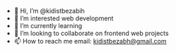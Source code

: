 - 👋 Hi, I’m @kidistbezabih
- 👀 I’m interested web development
- 🌱 I’m currently learning
- 💞️ I’m looking to collaborate on frontend web projects
- 📫 How to reach me email: kidistbezabh@gmail.com

<!---
kidistbezabih/kidistbezabih is a ✨ special ✨ repository because its `README.md` (this file) appears on your GitHub profile.
You can click the Preview link to take a look at your changes.
--->
